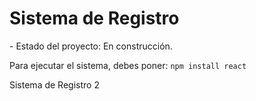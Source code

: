 <h1>Sistema de Registro</h1>
- Estado del proyecto: En construcción.

Para ejecutar el sistema, debes poner:
```npm install react```

Sistema de Registro 2
